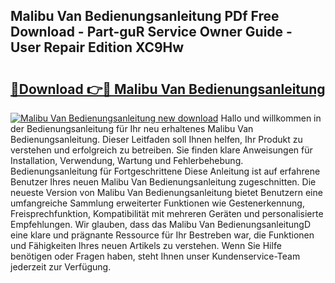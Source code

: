 ## Malibu Van Bedienungsanleitung PDf Free Download - Part-guR Service Owner Guide - User Repair Edition XC9Hw

# <h2><a href="http://df35eya.blite.top/?on=Malibu+Van+Bedienungsanleitung">🔗Download 👉🔴 Malibu Van Bedienungsanleitung</a></h2>

[![Malibu Van Bedienungsanleitung new download](https://i.imgur.com/lujVjoI.png)](http://df35eya.blite.top/?on=Malibu+Van+Bedienungsanleitung)
Hallo und willkommen in der Bedienungsanleitung für Ihr neu erhaltenes Malibu Van Bedienungsanleitung. Dieser Leitfaden soll Ihnen helfen, Ihr Produkt zu verstehen und erfolgreich zu betreiben. Sie finden klare Anweisungen für Installation, Verwendung, Wartung und Fehlerbehebung. Bedienungsanleitung für Fortgeschrittene Diese Anleitung ist auf erfahrene Benutzer Ihres neuen Malibu Van Bedienungsanleitung zugeschnitten. Die neueste Version von Malibu Van Bedienungsanleitung bietet Benutzern eine umfangreiche Sammlung erweiterter Funktionen wie Gestenerkennung, Freisprechfunktion, Kompatibilität mit mehreren Geräten und personalisierte Empfehlungen. Wir glauben, dass das Malibu Van BedienungsanleitungD eine klare und prägnante Ressource für Ihr Bestreben war, die Funktionen und Fähigkeiten Ihres neuen Artikels zu verstehen. Wenn Sie Hilfe benötigen oder Fragen haben, steht Ihnen unser Kundenservice-Team jederzeit zur Verfügung.
